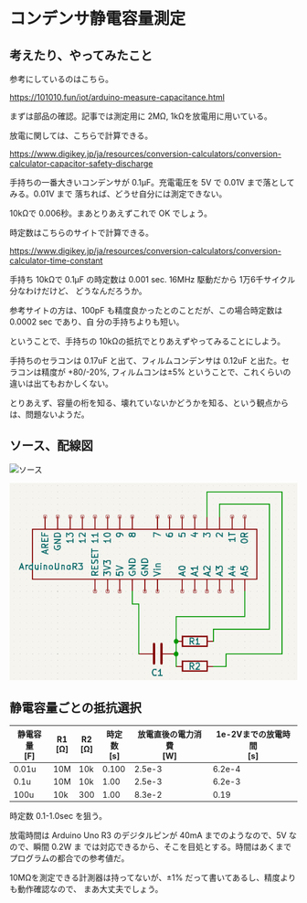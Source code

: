 # コンデンサ静電容量測定

## 考えたり、やってみたこと

参考にしているのはこちら。

https://101010.fun/iot/arduino-measure-capacitance.html

まずは部品の確認。記事では測定用に 2MΩ, 1kΩを放電用に用いている。

放電に関しては、こちらで計算できる。

https://www.digikey.jp/ja/resources/conversion-calculators/conversion-calculator-capacitor-safety-discharge

手持ちの一番大きいコンデンサが 0.1μF。充電電圧を 5V で 0.01V まで落としてみる。0.01V まで
落ちれば、どうせ自分には測定できない。

10kΩで 0.006秒。まあとりあえずこれで OK でしょう。

時定数はこちらのサイトで計算できる。

https://www.digikey.jp/ja/resources/conversion-calculators/conversion-calculator-time-constant

手持ち 10kΩで 0.1μF の時定数は 0.001 sec. 16MHz 駆動だから 1万6千サイクル分なわけだけど、
どうなんだろうか。

参考サイトの方は、100pF も精度良かったとのことだが、この場合時定数は 0.0002 sec であり、自
分の手持ちよりも短い。

ということで、手持ちの 10kΩの抵抗でとりあえずやってみることにしよう。

手持ちのセラコンは 0.17uF と出て、フィルムコンデンサは 0.12uF と出た。セラコンは精度が
+80/-20%, フィルムコンは±5% ということで、これくらいの違いは出てもおかしくない。

とりあえず、容量の桁を知る、壊れていないかどうかを知る、という観点からは、問題ないようだ。

## ソース、配線図

![ソース](./arduino/main/main.ino)

![配線図](./kicad/CapacityMeasure/静電容量測定配線図.png)

## 静電容量ごとの抵抗選択


|静電容量<br>[F]|R1<br>[Ω]|R2<br>[Ω]|時定数<br>[s]|放電直後の電力消費<br>[W]|1e-2Vまでの放電時間<br>[s]|
|---------------|----------|----------|-------- |-------------------------|-----------|
| 0.01u         | 10M      | 10k      | 0.100   | 2.5e-3 | 6.2e-4 |
| 0.1u          | 10M      | 10k      | 1.00    | 2.5e-3 | 6.2e-3 |
| 100u          | 10k      | 300      | 1.00    | 8.3e-2 | 0.19   |

時定数 0.1-1.0sec を狙う。

放電時間は Arduino Uno R3 のデジタルピンが 40mA までのようなので、5V なので、瞬間 0.2W ま
では対応できるから、そこを目処とする。時間はあくまでプログラムの都合での参考値だ。

10MΩを測定できる計測器は持ってないが、±1% だって書いてあるし、精度よりも動作確認なので、
まあ大丈夫でしょう。
